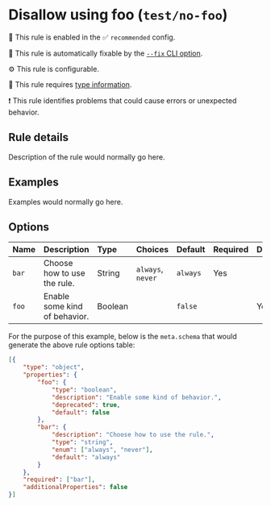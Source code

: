# Disallow using foo (`test/no-foo`)

💼 This rule is enabled in the ✅ `recommended` config.

🔧 This rule is automatically fixable by the [`--fix` CLI option](https://eslint.org/docs/latest/user-guide/command-line-interface#--fix).

⚙️ This rule is configurable.

💭 This rule requires [type information](https://typescript-eslint.io/linting/typed-linting).

❗ This rule identifies problems that could cause errors or unexpected behavior.

<!-- end auto-generated rule header -->

## Rule details

Description of the rule would normally go here.

## Examples

Examples would normally go here.

## Options

<!-- begin auto-generated rule options list -->

| Name  | Description                   | Type    | Choices           | Default  | Required | Deprecated |
| :---- | :---------------------------- | :------ | :---------------- | :------- | :------- | :--------- |
| `bar` | Choose how to use the rule.   | String  | `always`, `never` | `always` | Yes      |            |
| `foo` | Enable some kind of behavior. | Boolean |                   | `false`  |          | Yes        |

<!-- end auto-generated rule options list -->

For the purpose of this example, below is the `meta.schema` that would generate the above rule options table:

```json
[{
    "type": "object",
    "properties": {
        "foo": {
            "type": "boolean",
            "description": "Enable some kind of behavior.",
            "deprecated": true,
            "default": false
        },
        "bar": {
            "description": "Choose how to use the rule.",
            "type": "string",
            "enum": ["always", "never"],
            "default": "always"
        }
    },
    "required": ["bar"],
    "additionalProperties": false
}]
```

